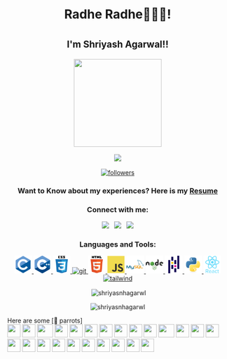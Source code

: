 
<h1 align="center">
   Radhe Radhe🦚🌸🙏! 
  <h1>
<h2 align="center">
 
  I'm Shriyash Agarwal!! </h2>
  <div align="center">
  
  <img width="200" height="200"  src="https://media.giphy.com/media/Cmr1OMJ2FN0B2/giphy.gif">
</div>

<!-- Typing SVG by DenverCoder1 - https://github.com/DenverCoder1/readme-typing-svg -->
<p align="center">
  <a href="https://github.com/ShriyanshAgarwl"><img src="http://readme-typing-svg.herokuapp.com?color=FFBF00&center=true&width=500&lines=Data+Science+and+Front+End+Enthusiast;3%2B+Years+of+Coding+Experience;Thrives+to+achieve+every+goal+!!;MERN+Stack%2C+%26+Data+Analysis;Mantra%3A+Believe%2C+Behavior%2C+Results"></a>
</p>
<!-- [![Typing SVG](http://readme-typing-svg.herokuapp.com?color=FFBF00&lines=Data+Science+and+Front+End+Enthusiast;3%2B+years+of+Coding+Experirence+;Thrives+to+achieve+every+goal+;Tech+Stack+-+MERN+Stack;Mantra%3A+Believe+Behavior+Results)](https://git.io/typing-svg) -->

<!-- Badges template - https://github.com/badges/shields -->
<!-- YouTube Stats - https://github.com/DenverCoder1/github-readme-youtube-stats -->
<!-- View counter - https://github.com/DenverCoder1/Simple-View-Counter -->
<p align="center">
    <a href="https://github.com/ShriyasnhAgarwl">
    <img alt="followers" title="Follow me on Github" src="https://img.shields.io/github/followers/ShriyasnhAgarwl?color=236ad3&labelColor=1155ba&style=for-the-badge&logo=github&label=Follow"/></a>



<!-- Repo info cards - https://github.com/anuraghazra/github-readme-stats -->
<!-- Small repo cards (fork) - https://github.com/DenverCoder1/github-readme-stats -->
<!-- <p align="left">
  <a href="https://github.com/hakpk5/Contacts-App"><img width="282" src="https://denvercoder1-github-readme-stats.vercel.app/api/pin/?username=hakpk5&repo=Contacts-App&theme=react&bg_color=1F222E&title_color=F85D7F&icon_color=F8D866&hide_border=true&show_icons=false" alt="Contacts-App"></a>
  <a href="https://github.com/hakpk5/MentalMath"><img width="282" src="https://denvercoder1-github-readme-stats.vercel.app/api/pin/?username=hakpk5&repo=MentalMath&theme=react&bg_color=1F222E&title_color=F85D7F&icon_color=F8D866&hide_border=true&show_icons=false" alt="Mental-Math"></a>
  <a href="https://github.com/hakpk5/TaskApp"><img width="282" src="https://denvercoder1-github-readme-stats.vercel.app/api/pin/?username=hakpk5&repo=TaskApp&theme=react&bg_color=1F222E&title_color=F85D7F&icon_color=F8D866&hide_border=true&show_icons=false" alt="Task App"></a><a href="https://github.com/hakpk5/Netflix"><img width="282" src="https://denvercoder1-github-readme-stats.vercel.app/api/pin/?username=hakpk5&repo=Netflix&theme=react&bg_color=1F222E&title_color=F85D7F&icon_color=F8D866&hide_border=true&show_icons=false" alt="Netflix-Clone"></a><a href="https://github.com/hakpk5/Videe-Game-Database"><img width="282" src="https://denvercoder1-github-readme-stats.vercel.app/api/pin/?username=hakpk5&repo=Videe-Game-Database&theme=react&bg_color=1F222E&title_color=F85D7F&icon_color=F8D866&hide_border=true&show_icons=false" alt="Videe-Game-Database"></a><a href="https://github.com/hakpk5/ReactSearchApp"><img width="282" src="https://denvercoder1-github-readme-stats.vercel.app/api/pin/?username=hakpk5&repo=ReactSearchApp&theme=react&bg_color=1F222E&title_color=F85D7F&icon_color=F8D866&hide_border=true&show_icons=false" alt="ReactSearchApp"></a>
  
</p> -->
<h3 align="center">
  
<!-- - 🔭 I’m currently working on **Frontend, Data Science and Machine Learning Projects**

- 🌱 I’m currently learning **React Js, Node Js**

- 👯 I’m looking to collaborate on **Data Science Projects**
 -->
Want to Know about my experiences? Here is my [Resume](https://drive.google.com/file/d/1-wYzc-ShzbbhqwZsVUcVU92h6eO857c6/view?usp=sharing)

<!-- - ⚡ Fun fact **I think I am Funny** -->
</h3>
<h3 align="center">Connect with me:</h3>


<p align='center'>
   <a href="https://dev.to/shriyasnhagarwl"><img height="30" src="https://raw.githubusercontent.com/WaylonWalker/WaylonWalker/main/icon/dev.png"></a>&nbsp;&nbsp;
<a href="https://twitter.com/ShriyanshAgarwl"><img height="30" src="https://github.com/WaylonWalker/WaylonWalker/blob/main/icon/twitter.png?raw=true"></a>&nbsp;&nbsp;
<a href="https://www.linkedin.com/in/shriyanshagarwal/"><img height="30" src="https://github.com/WaylonWalker/WaylonWalker/blob/main/icon/linkedin.png?raw=true"></a>
</p>


<h3 align="center">Languages and Tools:</h3>
<p align="center"> <a href="https://www.cprogramming.com/" target="_blank" rel="noreferrer"> <img src="https://raw.githubusercontent.com/devicons/devicon/master/icons/c/c-original.svg" alt="c" width="40" height="40"/> </a> <a href="https://www.w3schools.com/cpp/" target="_blank" rel="noreferrer"> <img src="https://raw.githubusercontent.com/devicons/devicon/master/icons/cplusplus/cplusplus-original.svg" alt="cplusplus" width="40" height="40"/> </a> <a href="https://www.w3schools.com/css/" target="_blank" rel="noreferrer"> <img src="https://raw.githubusercontent.com/devicons/devicon/master/icons/css3/css3-original-wordmark.svg" alt="css3" width="40" height="40"/> </a> <a href="https://git-scm.com/" target="_blank" rel="noreferrer"> <img src="https://www.vectorlogo.zone/logos/git-scm/git-scm-icon.svg" alt="git" width="40" height="40"/> </a> <a href="https://www.w3.org/html/" target="_blank" rel="noreferrer"> <img src="https://raw.githubusercontent.com/devicons/devicon/master/icons/html5/html5-original-wordmark.svg" alt="html5" width="40" height="40"/> </a> <a href="https://developer.mozilla.org/en-US/docs/Web/JavaScript" target="_blank" rel="noreferrer"> <img src="https://raw.githubusercontent.com/devicons/devicon/master/icons/javascript/javascript-original.svg" alt="javascript" width="40" height="40"/> </a> <a href="https://www.mysql.com/" target="_blank" rel="noreferrer"> <img src="https://raw.githubusercontent.com/devicons/devicon/master/icons/mysql/mysql-original-wordmark.svg" alt="mysql" width="40" height="40"/> </a> <a href="https://nodejs.org" target="_blank" rel="noreferrer"> <img src="https://raw.githubusercontent.com/devicons/devicon/master/icons/nodejs/nodejs-original-wordmark.svg" alt="nodejs" width="40" height="40"/> </a> <a href="https://pandas.pydata.org/" target="_blank" rel="noreferrer"> <img src="https://raw.githubusercontent.com/devicons/devicon/2ae2a900d2f041da66e950e4d48052658d850630/icons/pandas/pandas-original.svg" alt="pandas" width="40" height="40"/> </a> <a href="https://www.python.org" target="_blank" rel="noreferrer"> <img src="https://raw.githubusercontent.com/devicons/devicon/master/icons/python/python-original.svg" alt="python" width="40" height="40"/> </a> <a href="https://reactjs.org/" target="_blank" rel="noreferrer"> <img src="https://raw.githubusercontent.com/devicons/devicon/master/icons/react/react-original-wordmark.svg" alt="react" width="40" height="40"/> </a> <a href="https://tailwindcss.com/" target="_blank" rel="noreferrer"> <img src="https://www.vectorlogo.zone/logos/tailwindcss/tailwindcss-icon.svg" alt="tailwind" width="40" height="40"/> </a> </p>

<p align="center">&nbsp;<img align="center" src="https://github-readme-stats.vercel.app/api?username=shriyasnhagarwl&show_icons=true&locale=en" alt="shriyasnhagarwl" /></p>

<p align="center"><img align="center" src="https://github-readme-streak-stats.herokuapp.com/?user=shriyasnhagarwl&" alt="shriyasnhagarwl" /></p>
Here are some [🦜 parrots]

<div>
    <img src="https://cultofthepartyparrot.com/parrots/hd/githubparrot.gif" width="30" height="30"/>
    <img src="https://cultofthepartyparrot.com/flags/hd/indiaparrot.gif" width="30" height="30"/>
    <img src="https://cultofthepartyparrot.com/parrots/asyncparrot.gif" width="36" height="30"/>
    <img src="https://cultofthepartyparrot.com/parrots/exceptionallyfastparrot.gif" width="30" height="30"/>
    <img src="https://cultofthepartyparrot.com/parrots/hd/60fpsparrot.gif" width="30" height="30"/>
    <img src="https://cultofthepartyparrot.com/parrots/hd/jumpingparrot.gif" width="30" height="30"/>
    <img src="https://cultofthepartyparrot.com/parrots/hd/opensourceparrot.gif" width="30" height="30"/>
    <img src="https://cultofthepartyparrot.com/parrots/hd/dealwithitnowparrot.gif" width="30" height="30"/>
    <img src="https://cultofthepartyparrot.com/parrots/hd/hypnoparrotlight.gif" width="30" height="30"/>
    <img src="https://cultofthepartyparrot.com/parrots/databaseparrot.gif" width="30" height="30"/>
    <img src="https://cultofthepartyparrot.com/parrots/fixparrot.gif" width="36" height="30"/>
    <img src="https://cultofthepartyparrot.com/parrots/hd/laptop_parrot.gif" width="30" height="30"/>
    <img src="https://cultofthepartyparrot.com/parrots/hd/spinningparrot.gif" width="30" height="30"/>
    <img src="https://cultofthepartyparrot.com/parrots/hd/levitationparrot.gif" width="30" height="30"/>
    <img src="https://cultofthepartyparrot.com/parrots/hd/meldparrot.gif" width="30" height="30"/>
    <img src="https://cultofthepartyparrot.com/parrots/slomoparrot.gif" width="30" height="30"/>
    <img src="https://cultofthepartyparrot.com/parrots/hd/moonwalkingparrot.gif" width="30" height="30"/>
    <img src="https://cultofthepartyparrot.com/parrots/hd/stableparrot.gif" width="30" height="30"/>
    <img src="https://cultofthepartyparrot.com/parrots/hd/scienceparrot.gif" width="30" height="30"/>
    <img src="https://cultofthepartyparrot.com/parrots/hd/pirateparrot.gif" width="30" height="30"/>
    <img src="https://cultofthepartyparrot.com/parrots/hd/footballparrot.gif" width="30" height="30"/>
    <img src="https://cultofthepartyparrot.com/parrots/hd/illuminatiparrot.gif" width="30" height="30"/>
    <img src="https://cultofthepartyparrot.com/parrots/hd/hypnoparrotdark.gif" width="30" height="30"/>
    <img src="https://cultofthepartyparrot.com/parrots/hd/mustacheparrot.gif" width="30" height="30"/>
</div>
